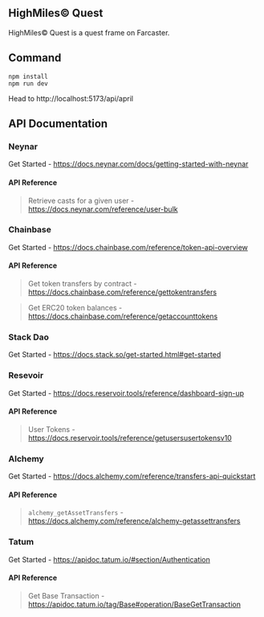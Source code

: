 ## HighMiles© Quest

HighMiles© Quest is a quest frame on Farcaster.

## Command

```
npm install
npm run dev
```

Head to http://localhost:5173/api/april

## API Documentation

### Neynar
Get Started - https://docs.neynar.com/docs/getting-started-with-neynar

#### API Reference
> Retrieve casts for a given user - https://docs.neynar.com/reference/user-bulk

### Chainbase
Get Started - https://docs.chainbase.com/reference/token-api-overview

#### API Reference
> Get token transfers by contract - https://docs.chainbase.com/reference/gettokentransfers

> Get ERC20 token balances - https://docs.chainbase.com/reference/getaccounttokens

### Stack Dao
Get Started - https://docs.stack.so/get-started.html#get-started

### Resevoir
Get Started - https://docs.reservoir.tools/reference/dashboard-sign-up

#### API Reference
> User Tokens - https://docs.reservoir.tools/reference/getusersusertokensv10

### Alchemy
Get Started - https://docs.alchemy.com/reference/transfers-api-quickstart

#### API Reference
> `alchemy_getAssetTransfers` -https://docs.alchemy.com/reference/alchemy-getassettransfers

### Tatum 
Get Started - https://apidoc.tatum.io/#section/Authentication

#### API Reference
> Get Base Transaction - https://apidoc.tatum.io/tag/Base#operation/BaseGetTransaction

